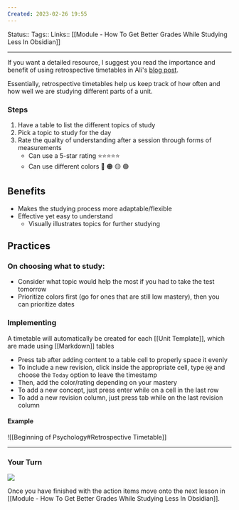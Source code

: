 ```yaml
---
Created: 2023-02-26 19:55
---
```

 Status:: 
Tags:: 
Links:: [[Module - How To Get Better Grades While Studying Less In Obsidian]]
___

If you want a detailed resource, I suggest you read the importance and benefit of using retrospective timetables in Ali's [blog post](https://aliabdaal.com/retrospectiverevisiontimetables/).

Essentially, retrospective timetables help us keep track of how often and how well we are studying different parts of a unit.
### Steps
1. Have a table to list the different topics of study
2. Pick a topic to study for the day
3. Rate the quality of understanding after a session through forms of measurements
	- Can use a 5-star rating ⭐⭐⭐⭐⭐
	- Can use different colors 🔴 🟠 🟡 🟢
## Benefits
- Makes the studying process more adaptable/flexible
- Effective yet easy to understand
	- Visually illustrates topics for further studying
## Practices
### On choosing what to study:
- Consider what topic would help the most if you had to take the test tomorrow
- Prioritize colors first (go for ones that are still low mastery), then you can prioritize dates
### Implementing
A timetable will automatically be created for each [[Unit Template]], which are made using [[Markdown]] tables
- Press tab after adding content to a table cell to properly space it evenly
- To include a new revision, click inside the appropriate cell, type `@@` and choose the `Today` option to leave the timestamp
- Then, add the color/rating depending on your mastery
- To add a new concept, just press enter while on a cell in the last row
- To add a new revision column, just press tab while on the last revision column
#### Example
![[Beginning of Psychology#Retrospective Timetable]]

___

### Your Turn
![](https://embed.filekitcdn.com/e/ipyk1kAZUAWQreQYS6UoFE/9sJ5rRzrt5h7ykMavk6Nub)

Once you have finished with the action items move onto the next lesson in [[Module - How To Get Better Grades While Studying Less In Obsidian]]. 